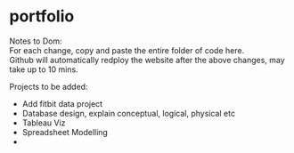 # portfolio

Notes to Dom:   
For each change, copy and paste the entire folder of code here.  
Github will automatically redploy the website after the above changes, may take up to 10 mins.   

Projects to be added:  

- Add fitbit data project
- Database design, explain conceptual, logical, physical etc
- Tableau Viz
- Spreadsheet Modelling
- 
